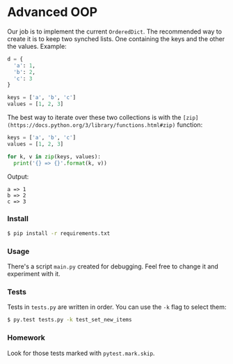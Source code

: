 # Advanced OOP

Our job is to implement the current `OrderedDict`. The recommended way to create it is to keep two synched lists. One containing the keys and the other the values. Example:

```python
d = {
  'a': 1,
  'b': 2,
  'c': 3
}

keys = ['a', 'b', 'c']
values = [1, 2, 3]
```

The best way to iterate over these two collections is with the `[zip](https://docs.python.org/3/library/functions.html#zip)` function:


```python
keys = ['a', 'b', 'c']
values = [1, 2, 3]

for k, v in zip(keys, values):
  print('{} => {}'.format(k, v))
```

Output:

```
a => 1
b => 2
c => 3
```

### Install

```bash
$ pip install -r requirements.txt
```

### Usage

There's a script `main.py` created for debugging. Feel free to change it and experiment with it.

### Tests

Tests in `tests.py` are written in order. You can use the `-k` flag to select them:

```bash
$ py.test tests.py -k test_set_new_items
```

### Homework

Look for those tests marked with `pytest.mark.skip`.
